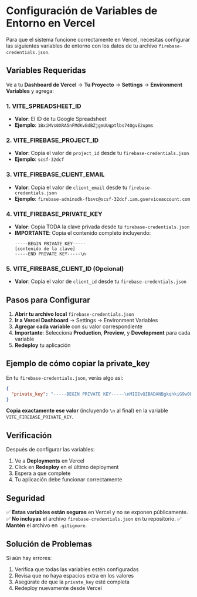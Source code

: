 # Configuración de Variables de Entorno en Vercel

Para que el sistema funcione correctamente en Vercel, necesitas configurar las siguientes variables de entorno con los datos de tu archivo `firebase-credentials.json`.

## Variables Requeridas

Ve a tu **Dashboard de Vercel** → **Tu Proyecto** → **Settings** → **Environment Variables** y agrega:

### 1. VITE_SPREADSHEET_ID
- **Valor**: El ID de tu Google Spreadsheet
- **Ejemplo**: `1BxiMVs0XRA5nFMdKvBdBZjgmUUqptlbs74OgvE2upms`

### 2. VITE_FIREBASE_PROJECT_ID  
- **Valor**: Copia el valor de `project_id` desde tu `firebase-credentials.json`
- **Ejemplo**: `scsf-32dcf`

### 3. VITE_FIREBASE_CLIENT_EMAIL
- **Valor**: Copia el valor de `client_email` desde tu `firebase-credentials.json`  
- **Ejemplo**: `firebase-adminsdk-fbsvc@scsf-32dcf.iam.gserviceaccount.com`

### 4. VITE_FIREBASE_PRIVATE_KEY
- **Valor**: Copia TODA la clave privada desde tu `firebase-credentials.json`
- **IMPORTANTE**: Copia el contenido completo incluyendo:
  ```
  -----BEGIN PRIVATE KEY-----
  [contenido de la clave]
  -----END PRIVATE KEY-----\n
  ```

### 5. VITE_FIREBASE_CLIENT_ID (Opcional)
- **Valor**: Copia el valor de `client_id` desde tu `firebase-credentials.json`

## Pasos para Configurar

1. **Abrir tu archivo local** `firebase-credentials.json`
2. **Ir a Vercel Dashboard** → Settings → Environment Variables
3. **Agregar cada variable** con su valor correspondiente
4. **Importante**: Selecciona **Production**, **Preview**, y **Development** para cada variable
5. **Redeploy** tu aplicación

## Ejemplo de cómo copiar la private_key

En tu `firebase-credentials.json`, verás algo así:
```json
{
  "private_key": "-----BEGIN PRIVATE KEY-----\nMIIEvQIBADANBgkqhkiG9w0BAQEFAASCBKcwggSjAgEAAoIBAQC...\n-----END PRIVATE KEY-----\n"
}
```

**Copia exactamente ese valor** (incluyendo `\n` al final) en la variable `VITE_FIREBASE_PRIVATE_KEY`.

## Verificación

Después de configurar las variables:
1. Ve a **Deployments** en Vercel
2. Click en **Redeploy** en el último deployment
3. Espera a que complete
4. Tu aplicación debe funcionar correctamente

## Seguridad

✅ **Estas variables están seguras** en Vercel y no se exponen públicamente.
✅ **No incluyas** el archivo `firebase-credentials.json` en tu repositorio.
✅ **Mantén** el archivo en `.gitignore`.

## Solución de Problemas

Si aún hay errores:
1. Verifica que todas las variables estén configuradas
2. Revisa que no haya espacios extra en los valores
3. Asegúrate de que la `private_key` esté completa
4. Redeploy nuevamente desde Vercel 